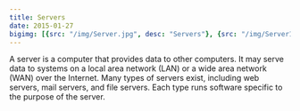 ```yaml
---
title: Servers
date: 2015-01-27
bigimg: [{src: "/img/Server.jpg", desc: "Servers"}, {src: "/img/Server1.jpg", desc: "Server"}, {src: "/img/Server2.jpg", desc: "Servers"}]
---
```


A server is a computer that provides data to other computers.                                                                                             It may serve data to systems on a local area network (LAN) or a wide area network (WAN) over the Internet.                                                                                              Many types of servers exist, including web servers, mail servers, and file servers.                                                                                           Each type runs software specific to the purpose of the server.